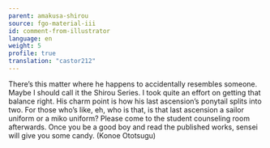 ```yaml
---
parent: amakusa-shirou
source: fgo-material-iii
id: comment-from-illustrator
language: en
weight: 5
profile: true
translation: "castor212"
---
```


There’s this matter where he happens to accidentally resembles someone. Maybe I should call it the Shirou Series. I took quite an effort on getting that balance right. His charm point is how his last ascension’s ponytail splits into two. For those who’s like, eh, who is that, is that last ascension a sailor uniform or a miko uniform? Please come to the student counseling room afterwards. Once you be a good boy and read the published works, sensei will give you some candy. (Konoe Ototsugu)
